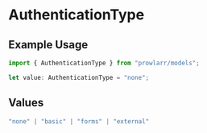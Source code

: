 # AuthenticationType

## Example Usage

```typescript
import { AuthenticationType } from "prowlarr/models";

let value: AuthenticationType = "none";
```

## Values

```typescript
"none" | "basic" | "forms" | "external"
```